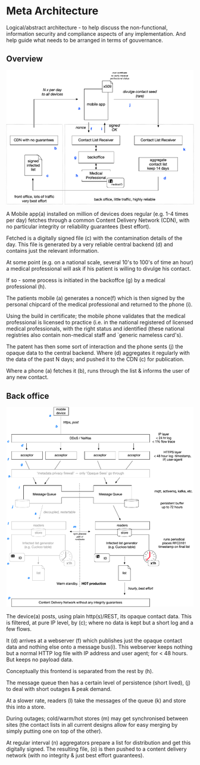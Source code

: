 # Meta Architecture

Logical/abstract architecture - to help discuss the non-functional, information security and compliance aspects of any implementation. And help guide what needs to be arranged in terms of gouvernance.

## Overview

![Overview](overview.png)

A Mobile app(a) installed on million of devices does regular (e.g. 1-4 times per day) fetches through a common Content Delivery Network (CDN), with no particular integrity or reliability guarantees (best effort).

Fetched is a digitally signed file (c) with the contamination details of the day. This file is generated by a very reliable central backend (d) and contains just the relevant information.

At some point (e.g. on a national scale, several 10's to 100's of time an hour) a medical professional will ask if his patient is willing to divulge his contact.

If so - some process is initiated in the backoffce (g) by a medical professional (h). 

The patients mobile (a) generates a nonce(f) which is then signed by the personal chipcard of the medical professional and returned to the phone (i).

Using the build in certificate; the mobile phone validates that the medical professional is licensed to practice (i.e. in the national registered of licensed medical professionals, with the right status and identified (these national registries also contain non-medical staff and `generic nameless card's).

The patent has then some sort of interaction and the phone sents (j) the opaque data to the central backend. Where (d) aggregates it regularly with the data of the past N days; and pushed it to the CDN (c) for publication. 

Where a phone (a) fetches it (b), runs through the list & informs the user of any new contact.

## Back office

![backoffice](backoffice.png)

The device(a) posts, using plain http(s)/REST, its opaque contact data. This is filtered, at pure IP level, by (c); where no data is kept but a short log and a few flows. 

It (d) arrives at a webserver (f) which publishes just the opaque contact data and nothing else onto a message bus(i).  This webserver keeps nothing but a normal HTTP log file with IP address and user agent; for < 48 hours. But keeps no payload data.

Conceptually this frontend is separated from the rest by (h).

The message queue then has a certain level of persistence (short lived), (j) to deal with short outages & peak demand.

At a slower rate, readers (l) take the messages of the queue (k) and store this into a store.

During outages; cold/warm/hot stores (m) may get synchronised between sites (the contact lists in all current designs allow for easy merging by simply putting one on top of the other).

At regular interval (n) aggregators prepare a list for distribution and get this digitally signed. The resulting file, (o) is then pushed to a content delivery network (with no integrity & just best effort guarantees).





